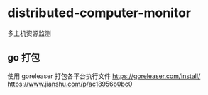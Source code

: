 # distributed-computer-monitor
多主机资源监测

## go 打包
使用 goreleaser 打包各平台执行文件
https://goreleaser.com/install/
https://www.jianshu.com/p/ac18956b0bc0